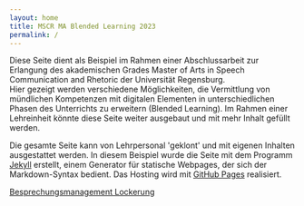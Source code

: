```yaml
---
layout: home
title: MSCR MA Blended Learning 2023
permalink: /
---
```


Diese Seite dient als Beispiel im Rahmen einer Abschlussarbeit zur Erlangung des akademischen Grades Master of Arts in Speech Communication and Rhetoric der Universität Regensburg.  
Hier gezeigt werden verschiedene Möglichkeiten, die Vermittlung von mündlichen Kompetenzen mit digitalen Elementen in unterschiedlichen Phasen des Unterrichts zu erweitern (Blended Learning). Im Rahmen einer Lehreinheit könnte diese Seite weiter ausgebaut und mit mehr Inhalt gefüllt werden.

Die gesamte Seite kann von Lehrpersonal 'geklont' und mit eigenen Inhalten ausgestattet werden. In diesem Beispiel wurde die Seite mit dem Programm [Jekyll](https://github.com/jekyll/jekyll) erstellt, einem Generator für statische Webpages, der sich der Markdown-Syntax bedient. Das Hosting wird mit [GitHub Pages](https://pages.github.com) realisiert.

<a href="/mscr_ma_blended_learning_2023/besprechungsmanagement/2023-04-06-besprechungsmanagement_lockerung.html">Besprechungsmanagement Lockerung</a>
